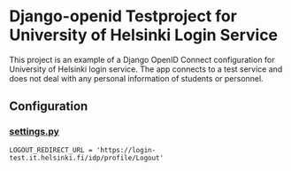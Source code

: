 # Django-openid Testproject for University of Helsinki Login Service
This project is an example of a Django OpenID Connect configuration for University of Helsinki login service. The app connects to a test service and does not deal with any personal information of students or personnel.

## Configuration

### [settings.py](https://github.com/ellaverak/django-openid/blob/main/project/project/settings.py)

```LOGOUT_REDIRECT_URL = 'https://login-test.it.helsinki.fi/idp/profile/Logout'```
